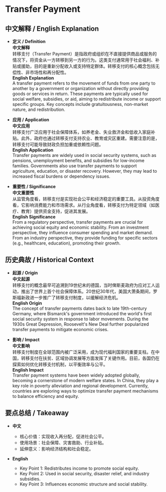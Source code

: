 # Transfer Payment

## 中文解释 / English Explanation

* **定义 / Definition**  
  **中文解释**  
  转移支付（Transfer Payment）是指政府或组织在不直接提供商品或服务的情况下，将资金从一方转移到另一方的行为。这类支付通常用于社会福利、补贴或援助，目的是重新分配收入或支持特定群体。转移支付的核心概念包括无偿性、非市场性和再分配性。  
  **English Explanation**  
  A transfer payment refers to the movement of funds from one party to another by a government or organization without directly providing goods or services in return. These payments are typically used for social welfare, subsidies, or aid, aiming to redistribute income or support specific groups. Key concepts include gratuitousness, non-market nature, and redistribution.

* **应用 / Application**  
  **中文应用**  
  转移支付广泛应用于社会保障体系，如养老金、失业救济金和低收入家庭补贴。此外，政府也通过转移支付支持农业、教育或灾区重建。需要注意的是，转移支付可能导致财政负担加重或依赖性问题。  
  **English Application**  
  Transfer payments are widely used in social security systems, such as pensions, unemployment benefits, and subsidies for low-income families. Governments also use transfer payments to support agriculture, education, or disaster recovery. However, they may lead to increased fiscal burdens or dependency issues.

* **重要性 / Significance**  
  **中文重要性**  
  从监管角度看，转移支付是实现社会公平和经济稳定的重要工具。从投资角度看，它影响消费能力和市场需求。从行业角度看，转移支付为特定领域（如医疗、教育）提供资金支持，促进其发展。  
  **English Significance**  
  From a regulatory perspective, transfer payments are crucial for achieving social equity and economic stability. From an investment perspective, they influence consumer spending and market demand. From an industry perspective, they provide funding for specific sectors (e.g., healthcare, education), promoting their growth.

## 历史典故 / Historical Context

* **起源 / Origin**  
  **中文起源**  
  转移支付的概念最早可追溯到19世纪末的德国，当时俾斯麦政府为应对工人运动，推出了世界上首个社会保障体系。20世纪30年代，美国大萧条期间，罗斯福新政进一步推广了转移支付制度，以缓解经济危机。  
  **English Origin**  
  The concept of transfer payments dates back to late 19th-century Germany, where Bismarck's government introduced the world's first social security system in response to labor movements. During the 1930s Great Depression, Roosevelt's New Deal further popularized transfer payments to mitigate economic crises.

* **影响 / Impact**  
  **中文影响**  
  转移支付制度在全球范围内被广泛采用，成为现代福利国家的重要支柱。在中国，转移支付在扶贫、区域协调发展等方面发挥了关键作用。目前，各国仍在探索如何优化转移支付机制，以平衡效率与公平。  
  **English Impact**  
  Transfer payment systems have been widely adopted globally, becoming a cornerstone of modern welfare states. In China, they play a key role in poverty alleviation and regional development. Currently, countries are exploring ways to optimize transfer payment mechanisms to balance efficiency and equity.

## 要点总结 / Takeaway

* **中文**  
  - 核心价值：实现收入再分配，促进社会公平。  
  - 使用场景：社会保障、灾害救助、行业补贴。  
  - 延伸意义：影响经济结构和社会稳定。  

* **English**  
  - Key Point 1: Redistributes income to promote social equity.  
  - Key Point 2: Used in social security, disaster relief, and industry subsidies.  
  - Key Point 3: Influences economic structure and social stability.
